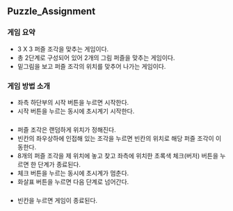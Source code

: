 ## Puzzle_Assignment

### 게임 요약
- 3 X 3 퍼즐 조각을 맞추는 게임이다.
- 총 2단계로 구성되어 있어 2개의 그림 퍼즐을 맞추는 게임이다.
- 밑그림을 보고 퍼즐 조각의 위치를 맞추어 나가는 게임이다.


### 게임 방법 소개
- 좌측 하단부의 시작 버튼을 누르면 시작한다.
- 시작 버튼을 누르는 동시에 초시계기 시작한다.
###
- 퍼즐 조각은 랜덤하게 위치가 정해진다.
- 빈칸의 좌우상하에 인접해 있는 조각을 누르면 빈칸의 위치로 해당 퍼즐 조각이 이동한다.
- 8개의 퍼즐 조각을 제 위치에 놓고 찾고 좌측에 위치한 초록색 체크(버저) 버튼을 누르면 한 단계가 종료된다.
- 체크 버튼을 누르는 동시에 초시계가 멈춘다.
- 화살표 버튼을 누르면 다음 단계로 넘어간다.
###
- 빈칸을 누르면 게임이 종료된다.

